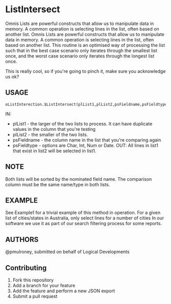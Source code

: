 # ListIntersect

Omnis Lists are powerful constructs that allow us to manipulate data in memory.  A common operation is selecting lines in the list, often based on another list.  Omnis Lists are powerful constructs that allow us to manipulate data in memory.  A common operation is selecting lines in the list, often based on another list.  This routine is an optimised way of processing the list such that in the best case scenario only iterates through the smallest list once, and the worst case scenario only iterates through the longest list once.

This is really cool, so if you're going to pinch it, make sure you acknowledge us ok?

## USAGE
```omnis
oListInterection.$ListIntersect(plList1,plList2,psFieldname,psFieldtype)
```
IN: 
* plList1 - the larger of the two lists to process.  It can have duplicate values in the column that you're testing
* plList2 - the smaller of the two lists.
* psFieldname - the column name in the list that you're comparing again
* psFieldtype - options are Char, Int, Num or Date.
OUT: All lines in list1 that exist in list2 will be selected in list1.

## NOTE
Both lists will be sorted by the nominated field name.
The comparison column must be the same name/type in both lists.

## EXAMPLE
See Example1 for a trivial example of this method in operation.  For a given list of cities/states in Australia, only select lines for a number of cities
In our software we use it as part of our search filtering process for some reports.

## AUTHORS
@pmulroney, submitted on behalf of Logical Developments

## Contributing
1. Fork this repository
1. Add a branch for your feature
1. Add the feature and perform a new JSON export
1. Submit a pull request
